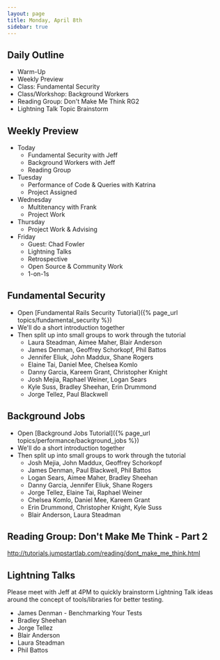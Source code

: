```yaml
---
layout: page
title: Monday, April 8th
sidebar: true
---
```


## Daily Outline

* Warm-Up
* Weekly Preview
* Class: Fundamental Security
* Class/Workshop: Background Workers
* Reading Group: Don't Make Me Think RG2
* Lightning Talk Topic Brainstorm

## Weekly Preview

* Today
  * Fundamental Security with Jeff
  * Background Workers with Jeff
  * Reading Group
* Tuesday
  * Performance of Code & Queries with Katrina
  * Project Assigned
* Wednesday
  * Multitenancy with Frank
  * Project Work
* Thursday
  * Project Work & Advising
* Friday
  * Guest: Chad Fowler
  * Lightning Talks
  * Retrospective
  * Open Source & Community Work
  * 1-on-1s

## Fundamental Security

* Open [Fundamental Rails Security Tutorial]({% page_url topics/fundamental_security %})
* We'll do a short introduction together
* Then split up into small groups to work through the tutorial
  * Laura Steadman, Aimee Maher, Blair Anderson
  * James Denman, Geoffrey Schorkopf, Phil Battos
  * Jennifer Eliuk, John Maddux, Shane Rogers
  * Elaine Tai, Daniel Mee, Chelsea Komlo
  * Danny Garcia, Kareem Grant, Christopher Knight
  * Josh Mejia, Raphael Weiner, Logan Sears
  * Kyle Suss, Bradley Sheehan, Erin Drummond
  * Jorge Tellez, Paul Blackwell

## Background Jobs

* Open [Background Jobs Tutorial]({% page_url topics/performance/background_jobs %})
* We'll do a short introduction together
* Then split up into small groups to work through the tutorial
  * Josh Mejia, John Maddux, Geoffrey Schorkopf
  * James Denman, Paul Blackwell, Phil Battos
  * Logan Sears, Aimee Maher, Bradley Sheehan
  * Danny Garcia, Jennifer Eliuk, Shane Rogers
  * Jorge Tellez, Elaine Tai, Raphael Weiner
  * Chelsea Komlo, Daniel Mee, Kareem Grant
  * Erin Drummond, Christopher Knight, Kyle Suss
  * Blair Anderson, Laura Steadman

## Reading Group: Don't Make Me Think - Part 2

http://tutorials.jumpstartlab.com/reading/dont_make_me_think.html

## Lightning Talks

Please meet with Jeff at 4PM to quickly brainstorm Lightning Talk ideas around the concept of tools/libraries for better testing.

* James Denman - Benchmarking Your Tests
* Bradley Sheehan
* Jorge Tellez
* Blair Anderson
* Laura Steadman
* Phil Battos

